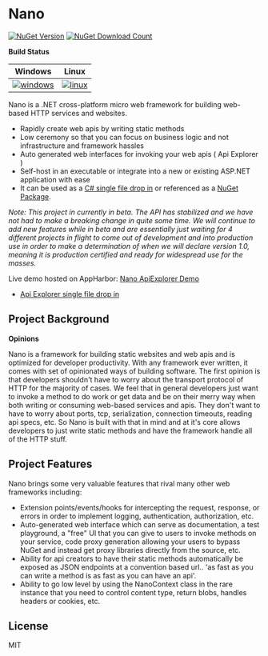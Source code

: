 Nano
====

<a href="https://www.nuget.org/packages/Nano"><img src="https://img.shields.io/nuget/v/Nano.svg" alt="NuGet Version" /></a> 
<a href="https://www.nuget.org/packages/Nano"><img src="https://img.shields.io/nuget/dt/Nano.svg" alt="NuGet Download Count" /></a>

**Build Status**

| Windows             | Linux             |
| ------------------- | ------------------|
| [![windows][1]][2]  | [![linux][3]][4]  |

[1]: https://ci.appveyor.com/api/projects/status/github/ambitenergylabs/nano?svg=true
[2]: https://ci.appveyor.com/project/AmbitEnergyLabs/nano
[3]: https://travis-ci.org/AmbitEnergyLabs/Nano.svg
[4]: https://travis-ci.org/AmbitEnergyLabs/Nano

Nano is a .NET cross-platform micro web framework for building web-based HTTP services and websites.

 - Rapidly create web apis by writing static methods
 - Low ceremony so that you can focus on business logic and not infrastructure and framework hassles
 - Auto generated web interfaces for invoking your web apis ( Api Explorer )
 - Self-host in an executable or integrate into a new or existing ASP.NET application with ease
 - It can be used as a [C# single file drop in](https://raw.githubusercontent.com/AmbitEnergyLabs/Nano/v0.12.0/src/Nano/Nano.cs) or referenced as a [NuGet Package](https://www.nuget.org/packages/Nano).

*Note: This project in currently in beta. The API has stabilized and we have not had to make a breaking change in quite some time. We will continue to add new features while in beta and are essentially just waiting for 4 different projects in flight to come out of development and into production use in order to make a determination of when we will declare version 1.0, meaning it is production certified and ready for widespread use for the masses.*

Live demo hosted on AppHarbor: [Nano ApiExplorer Demo](http://nano-1.apphb.com/ApiExplorer/)
 - [Api Explorer single file drop in](https://raw.githubusercontent.com/AmbitEnergyLabs/Nano/v0.12.0/src/Nano.Demo.TopshelfSelfHost/www/ApiExplorer/index.html)

Project Background
---

**Opinions**

Nano is a framework for building static websites and web apis and is optimized for developer productivity. With any framework ever written, it comes with set of opinionated ways of building software. The first opinion is that developers shouldn't have to worry about the transport protocol of HTTP for the majority of cases. We feel that in general developers just want to invoke a method to do work or get data and be on their merry way when both writing or consuming web-based services and apis. They don't want to have to worry about ports, tcp, serialization, connection timeouts, reading api specs, etc. So Nano is built with that in mind and at it's core allows developers to just write static methods and have the framework handle all of the HTTP stuff.

Project Features
---

Nano brings some very valuable features that rival many other web frameworks including:

 - Extension points/events/hooks for intercepting the request, response, or errors in order to implement logging, authentication, authorization, etc.
 - Auto-generated web interface which can serve as documentation, a test playground, a "free" UI that you can give to users to invoke methods on your service, code proxy generation allowing your users to bypass NuGet and instead get proxy libraries directly from the source, etc.
 - Ability for api creators to have their static methods automatically be exposed as JSON endpoints at a convention based url.. 'as fast as you can write a method is as fast as you can have an api'.
 - Ability to go low level by using the NanoContext class in the rare instance that you need to control content type, return blobs, handles headers or cookies, etc.

License
----

MIT
